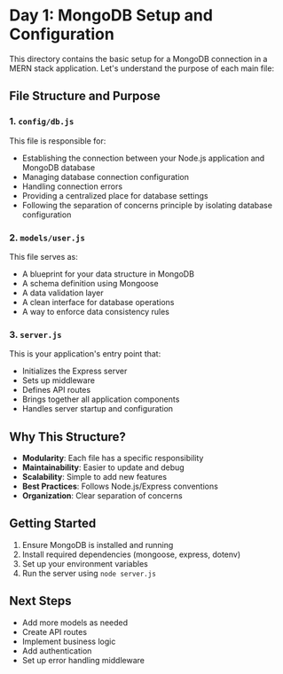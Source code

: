 # Day 1: MongoDB Setup and Configuration

This directory contains the basic setup for a MongoDB connection in a MERN stack application. Let's understand the purpose of each main file:

## File Structure and Purpose

### 1. `config/db.js`
This file is responsible for:
- Establishing the connection between your Node.js application and MongoDB database
- Managing database connection configuration
- Handling connection errors
- Providing a centralized place for database settings
- Following the separation of concerns principle by isolating database configuration

### 2. `models/user.js`
This file serves as:
- A blueprint for your data structure in MongoDB
- A schema definition using Mongoose
- A data validation layer
- A clean interface for database operations
- A way to enforce data consistency rules

### 3. `server.js`
This is your application's entry point that:
- Initializes the Express server
- Sets up middleware
- Defines API routes
- Brings together all application components
- Handles server startup and configuration

## Why This Structure?
- **Modularity**: Each file has a specific responsibility
- **Maintainability**: Easier to update and debug
- **Scalability**: Simple to add new features
- **Best Practices**: Follows Node.js/Express conventions
- **Organization**: Clear separation of concerns

## Getting Started
1. Ensure MongoDB is installed and running
2. Install required dependencies (mongoose, express, dotenv)
3. Set up your environment variables
4. Run the server using `node server.js`

## Next Steps
- Add more models as needed
- Create API routes
- Implement business logic
- Add authentication
- Set up error handling middleware 